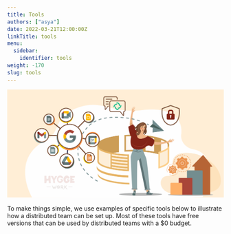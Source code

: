 ```yaml
---
title: Tools
authors: ["asya"]
date: 2022-03-21T12:00:00Z
linkTitle: tools
menu:
  sidebar:
    identifier: tools
weight: -170
slug: tools
---
```


![Tools](/img/tools/tools.png)

To make things simple, we use examples of specific tools below to illustrate how a distributed team can be set up. Most of these tools have free versions that can be used by distributed teams with a $0 budget.
